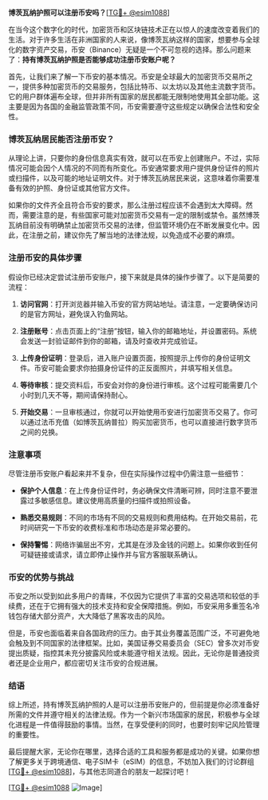 **博茨瓦纳护照可以注册币安吗？**[[TG💪+ @esim1088](https://t.me/s/esim1088)]

在当今这个数字化的时代，加密货币和区块链技术正在以惊人的速度改变着我们的生活。对于许多生活在非洲国家的人来说，像博茨瓦纳这样的国家，想要参与全球化的数字资产交易，币安（Binance）无疑是一个不可忽视的选择。那么问题来了：**持有博茨瓦纳护照是否能够成功注册币安账户呢？**

首先，让我们来了解一下币安的基本情况。币安是全球最大的加密货币交易所之一，提供多种加密货币的交易服务，包括比特币、以太坊以及其他主流数字货币。它的用户群体遍布全球，但并非所有国家的居民都能无限制地使用其全部功能。这主要是因为各国的金融监管政策不同，币安需要遵守这些规定以确保合法性和安全性。

### 博茨瓦纳居民能否注册币安？

从理论上讲，只要你的身份信息真实有效，就可以在币安上创建账户。不过，实际情况可能会因个人情况的不同而有所变化。币安通常要求用户提供身份证件的照片或扫描件，以及可能的地址证明文件。对于博茨瓦纳居民来说，这意味着你需要准备有效的护照、身份证或其他官方文件。

如果你的文件齐全且符合币安的要求，那么注册过程应该不会遇到太大障碍。然而，需要注意的是，有些国家可能对加密货币交易有一定的限制或禁令。虽然博茨瓦纳目前没有明确禁止加密货币交易的法律，但监管环境仍在不断发展变化中。因此，在注册之前，建议你先了解当地的法律法规，以免造成不必要的麻烦。

### 注册币安的具体步骤

假设你已经决定尝试注册币安账户，接下来就是具体的操作步骤了。以下是简要的流程：

1. **访问官网**：打开浏览器并输入币安的官方网站地址。请注意，一定要确保访问的是官方网址，避免误入钓鱼网站。
   
2. **注册账号**：点击页面上的“注册”按钮，输入你的邮箱地址，并设置密码。系统会发送一封验证邮件到你的邮箱，请及时查收并完成验证。

3. **上传身份证明**：登录后，进入账户设置页面，按照提示上传你的身份证明文件。币安可能会要求你拍摄身份证件的正反面照片，并填写相关信息。

4. **等待审核**：提交资料后，币安会对你的身份进行审核。这个过程可能需要几个小时到几天不等，期间请保持耐心。

5. **开始交易**：一旦审核通过，你就可以开始使用币安进行加密货币交易了。你可以通过法币充值（如博茨瓦纳普拉）购买加密货币，也可以直接进行数字货币之间的兑换。

### 注意事项

尽管注册币安账户看起来并不复杂，但在实际操作过程中仍需注意一些细节：

- **保护个人信息**：在上传身份证件时，务必确保文件清晰可辨，同时注意不要泄露过多敏感信息。建议使用高质量的扫描件或拍照设备。
  
- **熟悉交易规则**：不同的市场有不同的交易规则和费用结构。在开始交易前，花时间研究一下币安的收费标准和市场动态是非常必要的。

- **保持警惕**：网络诈骗层出不穷，尤其是在涉及金钱的问题上。如果你收到任何可疑链接或请求，请立即停止操作并与官方客服联系确认。

### 币安的优势与挑战

币安之所以受到如此多用户的青睐，不仅因为它提供了丰富的交易选项和较低的手续费，还在于它拥有强大的技术支持和安全保障措施。例如，币安采用多重签名冷钱包存储大部分资产，大大降低了黑客攻击的风险。

但是，币安也面临着来自各国政府的压力。由于其业务覆盖范围广泛，不可避免地会触及到不同国家的法律框架。比如，美国证券交易委员会（SEC）曾多次对币安提出质疑，指控其未充分披露风险或未能遵守相关法规。因此，无论你是普通投资者还是企业用户，都应密切关注币安的合规进展。

### 结语

综上所述，持有博茨瓦纳护照的人是可以注册币安账户的，但前提是你必须准备好所需的文件并遵守相关的法律法规。作为一个新兴市场国家的居民，积极参与全球化进程是一件值得鼓励的事情。当然，在享受便利的同时，也要时刻牢记风险管理的重要性。

最后提醒大家，无论你在哪里，选择合适的工具和服务都是成功的关键。如果你想了解更多关于跨境通信、电子SIM卡（eSIM）的信息，不妨加入我们的讨论群组[[TG💪+ @esim1088](https://t.me/s/esim1088)]，与其他志同道合的朋友一起探讨吧！

[[TG💪+ @esim1088](https://t.me/s/esim1088) ![Image](https://i.postimg.cc/4NQfJmqS/Snipaste-2025-05-13-00-14-12.png)]